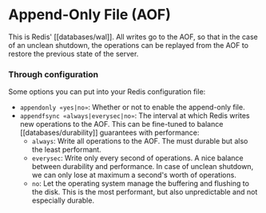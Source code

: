 # Append-Only File (AOF)
This is Redis' [[databases/wal]]. All writes go to the AOF, so that in the case of an unclean shutdown, the operations can be replayed from the AOF to restore the previous state of the server.

### Through configuration
Some options you can put into your Redis configuration file:
* `appendonly «yes|no»`: Whether or not to enable the append-only file.
* `appendfsync «always|everysec|no»`: The interval at which Redis writes new operations to the AOF. This can be fine-tuned to balance [[databases/durability]] guarantees with performance:
  * `always`: Write all operations to the AOF. The must durable but also the least performant.
  * `everysec`: Write only every second of operations. A nice balance between durability and performance. In case of unclean shutdown, we can only lose at maximum a second's worth of operations.
  * `no`: Let the operating system manage the buffering and flushing to the disk. This is the most performant, but also unpredictable and not especially durable.

